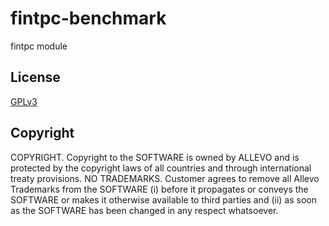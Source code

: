 # fintpc-benchmark
fintpc module

License
-----
[GPLv3](http://www.gnu.org/licenses/gpl-3.0.html)

Copyright
-----
COPYRIGHT.  Copyright to the SOFTWARE is owned by ALLEVO and is protected by the copyright laws of all countries and through international treaty provisions. 
NO TRADEMARKS.  Customer agrees to remove all Allevo Trademarks from the SOFTWARE (i) before it propagates or conveys the SOFTWARE or makes it otherwise available to third parties and (ii) as soon as the SOFTWARE has been changed in any respect whatsoever. 
